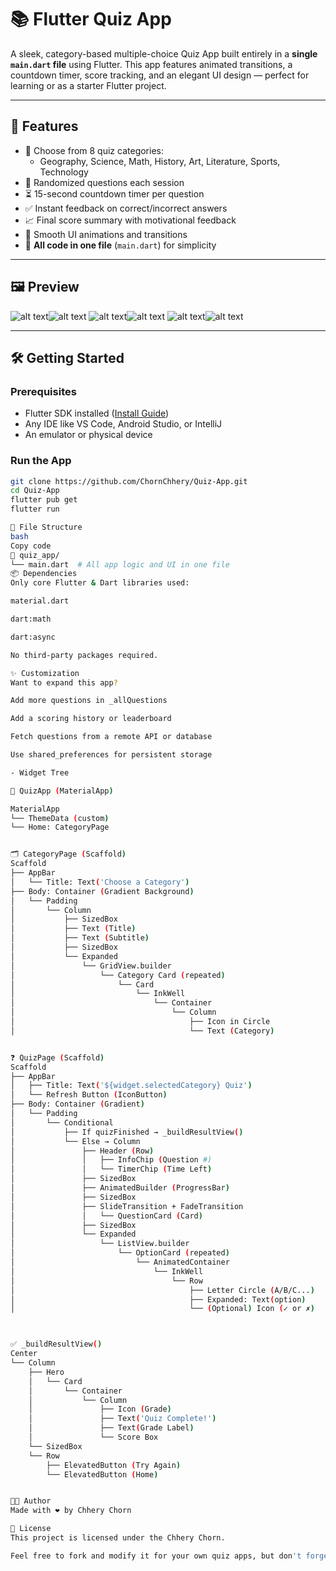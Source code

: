 # 📚 Flutter Quiz App

A sleek, category-based multiple-choice Quiz App built entirely in a **single `main.dart` file** using Flutter. This app features animated transitions, a countdown timer, score tracking, and an elegant UI design — perfect for learning or as a starter Flutter project.

---

## 🚀 Features

- 🎯 Choose from 8 quiz categories:
  - Geography, Science, Math, History, Art, Literature, Sports, Technology
- 🔄 Randomized questions each session
- ⏳ 15-second countdown timer per question
- ✅ Instant feedback on correct/incorrect answers
- 📈 Final score summary with motivational feedback
- 🎨 Smooth UI animations and transitions
- 🧾 **All code in one file** (`main.dart`) for simplicity

---

## 🖼 Preview

![alt text](image.png)![alt text](image-1.png)
![alt text](image-2.png)![alt text](image-3.png)
![alt text](image-4.png)![alt text](image-5.png)

---

## 🛠 Getting Started

### Prerequisites

- Flutter SDK installed ([Install Guide](https://flutter.dev/docs/get-started/install))
- Any IDE like VS Code, Android Studio, or IntelliJ
- An emulator or physical device

### Run the App

```bash
git clone https://github.com/ChornChhery/Quiz-App.git
cd Quiz-App
flutter pub get
flutter run

📁 File Structure
bash
Copy code
📂 quiz_app/
└── main.dart  # All app logic and UI in one file
📦 Dependencies
Only core Flutter & Dart libraries used:

material.dart

dart:math

dart:async

No third-party packages required.

✨ Customization
Want to expand this app?

Add more questions in _allQuestions

Add a scoring history or leaderboard

Fetch questions from a remote API or database

Use shared_preferences for persistent storage

- Widget Tree

📱 QuizApp (MaterialApp)

MaterialApp
└── ThemeData (custom)
└── Home: CategoryPage


🗂️ CategoryPage (Scaffold)
Scaffold
├── AppBar
│   └── Title: Text('Choose a Category')
├── Body: Container (Gradient Background)
│   └── Padding
│       └── Column
│           ├── SizedBox
│           ├── Text (Title)
│           ├── Text (Subtitle)
│           ├── SizedBox
│           └── Expanded
│               └── GridView.builder
│                   └── Category Card (repeated)
│                       └── Card
│                           └── InkWell
│                               └── Container
│                                   └── Column
│                                       ├── Icon in Circle
│                                       └── Text (Category)


❓ QuizPage (Scaffold)
Scaffold
├── AppBar
│   ├── Title: Text('${widget.selectedCategory} Quiz')
│   └── Refresh Button (IconButton)
├── Body: Container (Gradient)
│   └── Padding
│       └── Conditional
│           ├── If quizFinished → _buildResultView()
│           └── Else → Column
│               ├── Header (Row)
│               │   ├── InfoChip (Question #)
│               │   └── TimerChip (Time Left)
│               ├── SizedBox
│               ├── AnimatedBuilder (ProgressBar)
│               ├── SizedBox
│               ├── SlideTransition + FadeTransition
│               │   └── QuestionCard (Card)
│               ├── SizedBox
│               └── Expanded
│                   └── ListView.builder
│                       └── OptionCard (repeated)
│                           └── AnimatedContainer
│                               └── InkWell
│                                   └── Row
│                                       ├── Letter Circle (A/B/C...)
│                                       ├── Expanded: Text(option)
│                                       └── (Optional) Icon (✓ or ✗)



✅ _buildResultView()
Center
└── Column
    ├── Hero
    │   └── Card
    │       └── Container
    │           └── Column
    │               ├── Icon (Grade)
    │               ├── Text('Quiz Complete!')
    │               ├── Text(Grade Label)
    │               └── Score Box
    └── SizedBox
    └── Row
        ├── ElevatedButton (Try Again)
        └── ElevatedButton (Home)


🧑‍💻 Author
Made with ❤️ by Chhery Chorn

📄 License
This project is licensed under the Chhery Chorn.

Feel free to fork and modify it for your own quiz apps, but don't forget to give me a credit!


